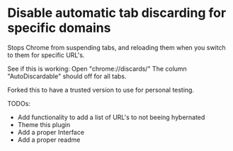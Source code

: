 # Disable automatic tab discarding for specific domains
Stops Chrome from suspending tabs, and reloading them when you switch to them for specific URL's.


See if this is working:
Open "chrome://discards/" 
The column "AutoDiscardable" should off for all tabs.


Forked this to have a trusted version to use for personal testing.

TODOs: 
- Add functionality to add a list of URL's to not beeing hybernated 
- Theme this plugin
- Add a proper Interface
- Add a proper readme